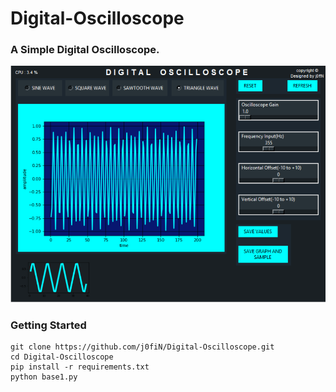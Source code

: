 # Digital-Oscilloscope
### A Simple Digital Oscilloscope.
![snap](https://github.com/j0fiN/Digital-Oscilloscope/blob/master/snap.PNG)
### Getting Started
```terminal
git clone https://github.com/j0fiN/Digital-Oscilloscope.git
cd Digital-Oscilloscope
pip install -r requirements.txt
python base1.py
```
